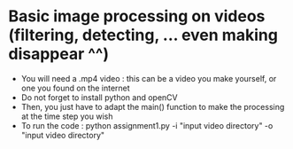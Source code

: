 # Basic image processing on videos (filtering, detecting, ... even making disappear ^^)

* You will need a .mp4 video : this can be a video you make yourself, or one you found on the internet
* Do not forget to install python and openCV
* Then, you just have to adapt the main() function to make the processing at the time step you wish
* To run the code : python assignment1.py -i "input video directory" -o "input video directory"
